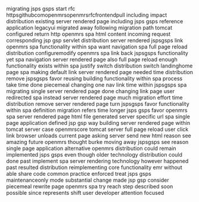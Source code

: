 migrating jsps gsps start rfc httpsgithubcomopenmrsopenmrsrfcfrontendpull including impact distribution existing server rendered page including jsps gsps reference application legacyui migrated away following migration path tomcat configured return http openmrs spa html content incoming request corresponding jsp gsp servlet distribution server rendered jspsgsps link openmrs spa functionality within spa want navigation spa full page reload distribution configuremodify openmrs spa link back jspsgsps functionality yet spa navigation server rendered page also full page reload enough functionality exists within spa justify switch distribution switch landinghome page spa making default link server rendered page needed time distribution remove jspsgsps favor reusing building functionality within spa process take time done piecemeal changing one nav link time within jspsgsps spa migrating single server rendered page done changing link page user redirected spa instead server rendered page much migration effort time distribution remove server rendered page turn jspsgsps favor functionality within spa definition migration refers time longer jsps gsps favor openmrs spa server rendered page html file generated server specific url spa single page application defined jsp gsp way building server rendered page within tomcat server case openmrscore tomcat server full page reload user click link browser unloads current page asking server send new html reason see amazing future openmrs thought burke moving away jspsgsps see reason single page application alternative openmrs distribution could remain implemented jsps gsps even though older technology distribution could done past implement spa server rendering technology however happened past resulted distribution reimplementing core functionality emr without able share code common practice enforced treat jsps gsps maintenanceonly mode substantial change made jsp gsp consider piecemeal rewrite page openmrs spa try reach step described soon possible since represents shift user developer attention focused